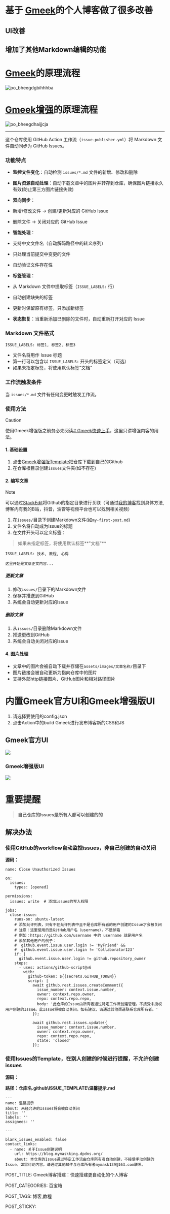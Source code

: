 
# **基于** [**Gmeek**](https://github.com/Meekdai/Gmeek)**的个人博客做了很多改善**

## UI改善

## 增加了其他Markdown编辑的功能

# [Gmeek](https://github.com/Meekdai/Gmeek)的原理流程

![](http://www.kdocs.cn/api/v3/office/copy/eWwzMWpudEVUNWkrZnhyYTJwWGorYXVSL2dZQzltVmlqaG5SOXJKT3VGeEtvZGhtZGlld1dic2JBc3Bybmc2QWFGdzUwV1U2cUIydW0raVBRVnlBRzk5ZGFqSVZ1WG5BTDRHSmdpZUU5MTJNazFqV0QraGRoUi93bHhzVmtNN3R2dU5VRElFaXhXYUh2ZGN5VURqTitwcTZ6bmtZdmZ2NXJGRjk0Y3FpWkxkY0Q4bzA2NDRFcGFJdytuaWYwUE5wTHZtMGJ0L3JCSFhhQTFobmREazFtTi9PMEkzRW9ZcVJoQ3FUdVUzdHRRSUlMK0N3Qm5lYis0bmRZWVJZREdYR0FxelZSUHVhZEdZPQ==/attach/object/EUUTS6I7ADQAK? "po_bheegdgbihhhba")

# [Gmeek增强](https://github.com/MyMaskKing/MyMaskKing.github.io.git)的原理流程

![](http://www.kdocs.cn/api/v3/office/copy/eWwzMWpudEVUNWkrZnhyYTJwWGorYXVSL2dZQzltVmlqaG5SOXJKT3VGeEtvZGhtZGlld1dic2JBc3Bybmc2QWFGdzUwV1U2cUIydW0raVBRVnlBRzk5ZGFqSVZ1WG5BTDRHSmdpZUU5MTJNazFqV0QraGRoUi93bHhzVmtNN3R2dU5VRElFaXhXYUh2ZGN5VURqTitwcTZ6bmtZdmZ2NXJGRjk0Y3FpWkxkY0Q4bzA2NDRFcGFJdytuaWYwUE5wTHZtMGJ0L3JCSFhhQTFobmREazFtTi9PMEkzRW9ZcVJoQ3FUdVUzdHRRSUlMK0N3Qm5lYis0bmRZWVJZREdYR0FxelZSUHVhZEdZPQ==/attach/object/E5VBXHI7AAQFC? "po_bheegdhaijjcja")

----------

这个仓库使用 GitHub Action 工作流（`issue-publisher.yml`）将 Markdown 文件自动同步为 GitHub Issues。

### **功能特点**

-   **监控文件变化**：自动检测 `issues/*.md` 文件的新增、修改和删除
-   **图片资源自动处理**：自动下载文章中的图片并转存到仓库，确保图片链接永久有效(防止第三方图片链接失效)
-   **双向同步**：

-   新增/修改文件 → 创建/更新对应的 GitHub Issue
-   删除文件 → 关闭对应的 GitHub Issue

-   **智能处理**：

-   支持中文文件名（自动解码路径中的转义序列）
-   只处理当前提交中变更的文件
-   自动验证文件存在性

-   **标签管理**：

-   从 Markdown 文件中提取标签（`ISSUE_LABELS:` 行）
-   自动创建缺失的标签
-   更新时保留原有标签，只添加新标签

-   **状态恢复**：当重新添加已删除的文件时，自动重新打开对应的 Issue

### **Markdown 文件格式**

`ISSUE_LABELS: 标签1, 标签2, 标签3`

-   文件名将用作 Issue 标题
-   第一行可以包含以 `ISSUE_LABELS:` 开头的标签定义（可选）
-   如果未指定标签，将使用默认标签"文档"

### **工作流触发条件**

当 `issues/*.md` 文件有任何变更时触发工作流。

### 使用方法

> [!CAUTION]  
> 使用Gmeek增强版之前务必先阅读[# Gmeek快速上手](https://blog.meekdai.com/post/Gmeek-kuai-su-shang-shou.html)，这里只讲增强内容的用法。

#### 1. 基础设置

1.  点击[Gmeek增强版Template](https://github.com/new?template_name=gmeek_enhanced&template_owner=MyMaskKing)把仓库下载到自己的Github
2.  在仓库根目录创建`issues`文件夹(如不存在)

#### 2. 编写文章

> [!NOTE]  
> 可以通过[StackEdit](https://stackedit.cn/)将Github的指定目录进行关联（可通过[我的博客](https://blog.mymaskking.dpdns.org/)找到具体方法,博客内有我的B站，抖音，油管等视频平台也可以找到相关视频）

1.  在`issues/`目录下创建Markdown文件(如`my-first-post.md`)
2.  文件名将自动成为Issue的标题
3.  在文件开头可以定义标签：

> 如果未指定标签，将使用默认标签**"文档"**

```
ISSUE_LABELS: 技术, 教程, 心得

这里开始是文章正文内容...
```

##### 更新文章

1.  修改`issues/`目录下的Markdown文件
2.  保存并推送到GitHub
3.  系统会自动更新对应的Issue

##### 删除文章

1.  从`issues/`目录删除Markdown文件
2.  推送更改到GitHub
3.  系统会自动关闭对应的Issue

#### **4. 图片处理**

-   文章中的图片会被自动下载并存储在`assets/images/文章名称/`目录下
-   图片链接会被自动更新为指向仓库中的图片
-   支持外部http链接图片、GitHub图片和相对路径图片

# 内置Gmeek官方UI和Gmeek增强版UI

1.  请选择要使用的config.json
2.  点击Action中的build Gmeek进行发布博客新的CSS和JS

## Gmeek官方UI

![](http://www.kdocs.cn/api/v3/office/copy/eWwzMWpudEVUNWkrZnhyYTJwWGorYXVSL2dZQzltVmlqaG5SOXJKT3VGeEtvZGhtZGlld1dic2JBc3Bybmc2QWFGdzUwV1U2cUIydW0raVBRVnlBRzk5ZGFqSVZ1WG5BTDRHSmdpZUU5MTJNazFqV0QraGRoUi93bHhzVmtNN3R2dU5VRElFaXhXYUh2ZGN5VURqTitwcTZ6bmtZdmZ2NXJGRjk0Y3FpWkxkY0Q4bzA2NDRFcGFJdytuaWYwUE5wTHZtMGJ0L3JCSFhhQTFobmREazFtTi9PMEkzRW9ZcVJoQ3FUdVUzdHRRSUlMK0N3Qm5lYis0bmRZWVJZREdYR0FxelZSUHVhZEdZPQ==/attach/object/CXW327Q7ADQCG?)

### Gmeek增强版UI

![](http://www.kdocs.cn/api/v3/office/copy/eWwzMWpudEVUNWkrZnhyYTJwWGorYXVSL2dZQzltVmlqaG5SOXJKT3VGeEtvZGhtZGlld1dic2JBc3Bybmc2QWFGdzUwV1U2cUIydW0raVBRVnlBRzk5ZGFqSVZ1WG5BTDRHSmdpZUU5MTJNazFqV0QraGRoUi93bHhzVmtNN3R2dU5VRElFaXhXYUh2ZGN5VURqTitwcTZ6bmtZdmZ2NXJGRjk0Y3FpWkxkY0Q4bzA2NDRFcGFJdytuaWYwUE5wTHZtMGJ0L3JCSFhhQTFobmREazFtTi9PMEkzRW9ZcVJoQ3FUdVUzdHRRSUlMK0N3Qm5lYis0bmRZWVJZREdYR0FxelZSUHVhZEdZPQ==/attach/object/WLHBZHI7ACAB6?)

# 重要提醒

> **自己仓库的Issues是所有人都可以创建的的**

## 解决办法

### 使用GitHub的workflow自动监控issues，非自己创建的自动关闭

**源码：**

```
name: Close Unauthorized Issues

on:
  issues:
    types: [opened]

permissions:
  issues: write  # 添加issues的写入权限

jobs:
  close-issue:
    runs-on: ubuntu-latest
    # 添加允许列表，只有不在允许列表中且不是仓库所有者的用户创建的Issue才会被关闭
    # 注意：这里使用的是GitHub用户名（username），不是邮箱
    # 例如：https://github.com/username 中的 username 就是用户名
    # 添加其他用户的例子：
    #  github.event.issue.user.login != 'MyFriend' &&
    #  github.event.issue.user.login != 'Collaborator123'
    if: |
      github.event.issue.user.login != github.repository_owner
    steps:
      - uses: actions/github-script@v6
        with:
          github-token: ${{secrets.GITHUB_TOKEN}}
          script: |
            await github.rest.issues.createComment({
              issue_number: context.issue.number,
              owner: context.repo.owner,
              repo: context.repo.repo,
              body: '此仓库的Issue由所有者通过特定工作流创建管理，不接受未授权用户创建的Issue。此Issue将被自动关闭。如有建议，请通过其他渠道联系仓库所有者。'
            });
            
            await github.rest.issues.update({
              issue_number: context.issue.number,
              owner: context.repo.owner,
              repo: context.repo.repo,
              state: 'closed'
            });
```

### 使用Issues的Template，在别人创建的时候进行提醒，不允许创建issues

**源码：**

**路径：仓库名\.github\ISSUE_TEMPLATE\温馨提示.md**

```
---
name: 温馨提示
about: 未经允许的Issues将会被自动关闭
title: ''
labels: ''
assignees: ''

---

blank_issues_enabled: false
contact_links:
  - name: 关于Issue创建说明
    url: https://blog.mymaskking.dpdns.org/
    about: 本仓库的Issue通过特定工作流由仓库所有者自动创建，不接受手动创建的Issue。如需讨论内容，请通过其他邮件与仓库所有者mymask139@163.com联系。
```

POST_TITLE: Gmeek博客搭建：快速搭建更自动化的个人博客

POST_CATEGORIES: 百宝箱

POST_TAGS: 博客,教程

POST_STICKY:
<!--stackedit_data:
eyJoaXN0b3J5IjpbLTE2OTQ5NjY2NzZdfQ==
-->